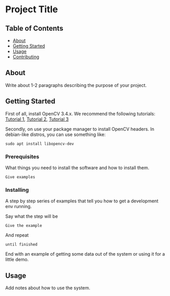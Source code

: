 # Project Title

## Table of Contents

- [About](#about)
- [Getting Started](#getting_started)
- [Usage](#usage)
- [Contributing](../CONTRIBUTING.md)

## About <a name = "about"></a>

Write about 1-2 paragraphs describing the purpose of your project.

## Getting Started <a name = "getting_started"></a>

First of all, install OpenCV 3.4.x.
We recommend the following tutorials: [Tutorial 1](#getting_started), [Tutorial 2](#getting_started), [Tutorial 3](#getting_started)

Secondly, on use your package manager to install OpenCV headers.
In debian-like distros, you can use something like:

```
sudo apt install libopencv-dev
```

### Prerequisites

What things you need to install the software and how to install them.

```
Give examples
```

### Installing

A step by step series of examples that tell you how to get a development env running.

Say what the step will be

```
Give the example
```

And repeat

```
until finished
```

End with an example of getting some data out of the system or using it for a little demo.

## Usage <a name = "usage"></a>

Add notes about how to use the system.
